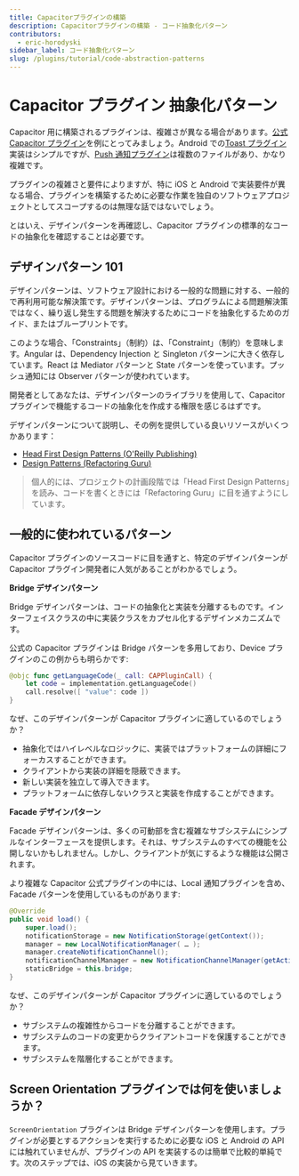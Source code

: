 ```yaml
---
title: Capacitorプラグインの構築
description: Capacitorプラグインの構築 - コード抽象化パターン
contributors:
  - eric-horodyski
sidebar_label: コード抽象化パターン
slug: /plugins/tutorial/code-abstraction-patterns
---
```


# Capacitor プラグイン 抽象化パターン

Capacitor 用に構築されるプラグインは、複雑さが異なる場合があります。<a href="https://capacitorjs.com/docs/plugins" target="_blank">公式 Capacitor プラグイン</a>を例にとってみましょう。Android での<a href="https://github.com/ionic-team/capacitor-plugins/blob/main/toast/android/src/main/java/com/capacitorjs/plugins/toast/Toast.java" target="_blank">Toast プラグイン</a>実装はシンプルですが、<a href="https://github.com/ionic-team/capacitor-plugins/tree/main/push-notifications/android/src/main/java/com/capacitorjs/plugins/pushnotifications" target="_blank">Push 通知プラグイン</a>は複数のファイルがあり、かなり複雑です。

プラグインの複雑さと要件によりますが、特に iOS と Android で実装要件が異なる場合、プラグインを構築するために必要な作業を独自のソフトウェアプロジェクトとしてスコープするのは無理な話ではないでしょう。

とはいえ、デザインパターンを再確認し、Capacitor プラグインの標準的なコードの抽象化を確認することは必要です。

## デザインパターン 101

デザインパターンは、ソフトウェア設計における一般的な問題に対する、一般的で再利用可能な解決策です。デザインパターンは、プログラムによる問題解決策ではなく、繰り返し発生する問題を解決するためにコードを抽象化するためのガイド、またはブループリントです。

このような場合、「Constraints」（制約）は、「Constraint」（制約）を意味します。Angular は、Dependency Injection と Singleton パターンに大きく依存しています。React は Mediator パターンと State パターンを使っています。プッシュ通知には Observer パターンが使われています。

開発者としてあなたは、デザインパターンのライブラリを使用して、Capacitor プラグインで機能するコードの抽象化を作成する権限を感じるはずです。

デザインパターンについて説明し、その例を提供している良いリソースがいくつかあります：

- <a href="https://www.oreilly.com/library/view/head-first-design/0596007124/" target="_blank">Head First Design Patterns (O'Reilly Publishing)</a>
- <a href="https://refactoring.guru/design-patterns" target="_blank">Design Patterns (Refactoring Guru)</a>

> 個人的には、プロジェクトの計画段階では「Head First Design Patterns」を読み、コードを書くときには「Refactoring Guru」に目を通すようにしています。

## 一般的に使われているパターン

Capacitor プラグインのソースコードに目を通すと、特定のデザインパターンが Capacitor プラグイン開発者に人気があることがわかるでしょう。

**Bridge デザインパターン**

Bridge デザインパターンは、コードの抽象化と実装を分離するものです。インターフェイスクラスの中に実装クラスをカプセル化するデザインメカニズムです。

公式の Capacitor プラグインは Bridge パターンを多用しており、Device プラグインのこの例からも明らかです:

```swift
@objc func getLanguageCode(_ call: CAPPluginCall) {
    let code = implementation.getLanguageCode()
    call.resolve([ "value": code ])
}
```

なぜ、このデザインパターンが Capacitor プラグインに適しているのでしょうか？

- 抽象化ではハイレベルなロジックに、実装ではプラットフォームの詳細にフォーカスすることができます。
- クライアントから実装の詳細を隠蔽できます。
- 新しい実装を独立して導入できます。
- プラットフォームに依存しないクラスと実装を作成することができます。

**Facade デザインパターン**

Facade デザインパターンは、多くの可動部を含む複雑なサブシステムにシンプルなインターフェースを提供します。それは、サブシステムのすべての機能を公開しないかもしれません。しかし、クライアントが気にするような機能は公開されます。

より複雑な Capacitor 公式プラグインの中には、Local 通知プラグインを含め、Facade パターンを使用しているものがあります:

```java
@Override
public void load() {
    super.load();
    notificationStorage = new NotificationStorage(getContext());
    manager = new LocalNotificationManager( … );
    manager.createNotificationChannel();
    notificationChannelManager = new NotificationChannelManager(getActivity();
    staticBridge = this.bridge;
}
```

なぜ、このデザインパターンが Capacitor プラグインに適しているのでしょうか？

- サブシステムの複雑性からコードを分離することができます。
- サブシステムのコードの変更からクライアントコードを保護することができます。
- サブシステムを階層化することができます。

## Screen Orientation プラグインでは何を使いましょうか？

`ScreenOrientation` プラグインは Bridge デザインパターンを使用します。プラグインが必要とするアクションを実行するために必要な iOS と Android の API には触れていませんが、プラグインの API を実装するのは簡単で比較的単純です。次のステップでは、iOS の実装から見ていきます。
